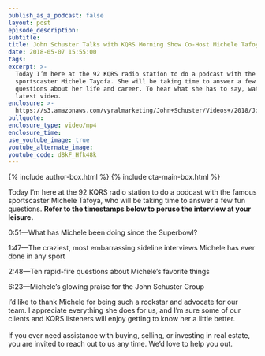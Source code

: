 ```yaml
---
publish_as_a_podcast: false
layout: post
episode_description:
subtitle:
title: John Schuster Talks with KQRS Morning Show Co-Host Michele Tafoya
date: 2018-05-07 15:55:00
tags:
excerpt: >-
  Today I’m here at the 92 KQRS radio station to do a podcast with the famous
  sportscaster Michele Tayofa. She will be taking time to answer a few fun
  questions about her life and career. To hear what she has to say, watch my
  latest video.
enclosure: >-
  https://s3.amazonaws.com/vyralmarketing/John+Schuster/Videos+/2018/John+Schuster+Group-+John+Schuster+Talks+with+KQRS+Morning+Show+Co-Host+Michele+Tafoya.mp4
pullquote:
enclosure_type: video/mp4
enclosure_time:
use_youtube_image: true
youtube_alternate_image:
youtube_code: d8kF_Hfk48k
---
```


{% include author-box.html %}
{% include cta-main-box.html %}

Today I’m here at the 92 KQRS radio station to do a podcast with the famous sportscaster Michele Tafoya, who will be taking time to answer a few fun questions. **Refer to the timestamps below to peruse the interview at your leisure.**

0:51—What has Michele been doing since the Superbowl?

1:47—The craziest, most embarrassing sideline interviews Michele has ever done in any sport

2:48—Ten rapid-fire questions about Michele’s favorite things

6:23—Michele’s glowing praise for the John Schuster Group

I’d like to thank Michele for being such a rockstar and advocate for our team. I appreciate everything she does for us, and I’m sure some of our clients and KQRS listeners will enjoy getting to know her a little better.<br><br>If you ever need assistance with buying, selling, or investing in real estate, you are invited to reach out to us any time. We’d love to help you out.